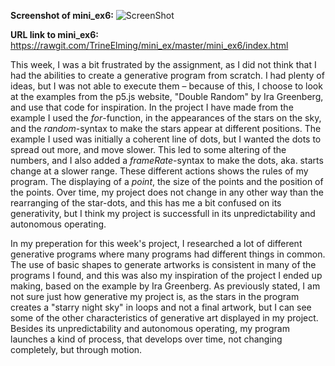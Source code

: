 **Screenshot of mini_ex6:**
![ScreenShot](https://github.com/TrineElming/mini_ex/blob/master/mini_ex6/starrynight.jpg)



**URL link to mini_ex6:**
https://rawgit.com/TrineElming/mini_ex/master/mini_ex6/index.html



This week, I was a bit frustrated by the assignment, as I did not think that I had the abilities to create a generative program from scratch. I had plenty of ideas, but I was not able to execute them – because of this, I choose to look at the examples from the p5.js website, "Double Random" by Ira Greenberg, and use that code for inspiration. 
In the project I have made from the example I used the *for*-function, in the appearances of the stars on the sky, and the *random*-syntax to make the stars appear at different positions. The example I used was initially a coherent line of dots, but I wanted the dots to spread out more, and move slower. This led to some altering of the numbers, and I also added a *frameRate*-syntax to make the dots, aka. starts change at a slower range. These different actions shows the rules of my program. The displaying of a *point*, the size of the points and the position of the points. 
Over time, my project does not change in any other way than the rearranging of the star-dots, and this has me a bit confused on its generativity, but I think my project is successfull in its unpredictability and autonomous operating.

In my preperation for this week's project, I researched a lot of different generative programs where many programs had different things in common. The use of basic shapes to generate artworks is consistent in many of the programs I found, and this was also my inspiration of the project I ended up making, based on the example by Ira Greenberg. As previously stated, I am not sure just how generative my project is, as the stars in the program creates a "starry night sky" in loops and not a final artwork, but I can see some of the other characteristics of generative art displayed in my project. Besides its unpredictability and autonomous operating, my program launches a kind of process, that develops over time, not changing completely, but through motion.
